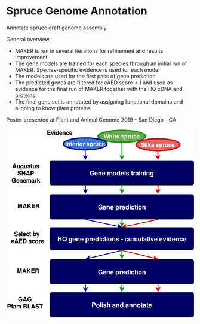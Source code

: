 # Spruce Genome Annotation

Annotate spruce draft genome assembly.     

General overview
* MAKER is run in several iterations for refinement and results improvement
* The gene models are trained for each species through an initial run of MAKER. Species-specific evidence is used for each model
* The models are used for the first pass of gene prediction
* The predicted genes are filtered for eAED score < 1 and used as evidence for the final run of MAKER together with the HQ cDNA and proteins
* The final gene set is annotated by assigning functional domains and aligning to know plant proteins

Poster presented at Plant and Animal Genome 2019 - San Diego - CA

![](img/GenomeAnnotationPipeline2.png)


